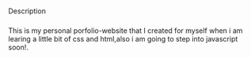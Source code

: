 ###

Description

###


This is my personal porfolio-website that I created for myself when i am learing a little bit of 
css and html,also i am going to step into javascript soon!.